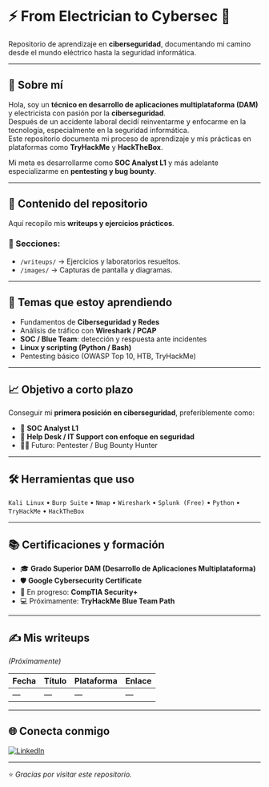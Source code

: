 # ⚡ From Electrician to Cybersec 🧠  
Repositorio de aprendizaje en **ciberseguridad**, documentando mi camino desde el mundo eléctrico hasta la seguridad informática.

---

## 👋 Sobre mí  
Hola, soy un **técnico en desarrollo de aplicaciones multiplataforma (DAM)** y electricista con pasión por la **ciberseguridad**.  
Después de un accidente laboral decidí reinventarme y enfocarme en la tecnología, especialmente en la seguridad informática.  
Este repositorio documenta mi proceso de aprendizaje y mis prácticas en plataformas como **TryHackMe** y **HackTheBox**.

Mi meta es desarrollarme como **SOC Analyst L1** y más adelante especializarme en **pentesting y bug bounty**.

---

## 📂 Contenido del repositorio  
Aquí recopilo mis **writeups y ejercicios prácticos**.

### 📘 Secciones:
- `/writeups/` → Ejercicios y laboratorios resueltos.
- `/images/` → Capturas de pantalla y diagramas.

---

## 🧩 Temas que estoy aprendiendo
- Fundamentos de **Ciberseguridad y Redes**
- Análisis de tráfico con **Wireshark / PCAP**
- **SOC / Blue Team**: detección y respuesta ante incidentes
- **Linux y scripting (Python / Bash)**
- Pentesting básico (OWASP Top 10, HTB, TryHackMe)

---

## 📈 Objetivo a corto plazo  
Conseguir mi **primera posición en ciberseguridad**, preferiblemente como:
- 🧩 **SOC Analyst L1**
- 🧱 **Help Desk / IT Support con enfoque en seguridad**
- 🕵️‍♂️ Futuro: Pentester / Bug Bounty Hunter

---

## 🛠️ Herramientas que uso
`Kali Linux` • `Burp Suite` • `Nmap` • `Wireshark` • `Splunk (Free)` • `Python` • `TryHackMe` • `HackTheBox`

---

## 📚 Certificaciones y formación
- 🎓 **Grado Superior DAM (Desarrollo de Aplicaciones Multiplataforma)**
- 🛡️ **Google Cybersecurity Certificate**
- 📘 En progreso: **CompTIA Security+**
- 💻 Próximamente: **TryHackMe Blue Team Path**

---

## ✍️ Mis writeups
*(Próximamente)*

| Fecha | Título | Plataforma | Enlace |
|--------|---------|-------------|---------|
| — | — | — | — |

---

## 🌐 Conecta conmigo  
[![LinkedIn]([https://img.shields.io/badge/LinkedIn-0077B5?style=for-the-badge&logo=linkedin&logoColor=white)](https://www.linkedin.com/in/TU-LINKEDIN](https://www.linkedin.com/in/santiago-miguel-fonseca-yicon-7240b0255/))  

---

⭐ *Gracias por visitar este repositorio.*  
